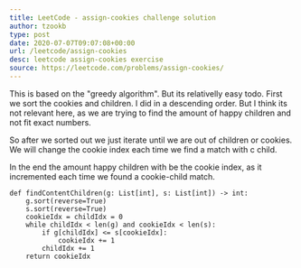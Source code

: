 ```yaml
---
title: LeetCode - assign-cookies challenge solution
author: tzookb
type: post
date: 2020-07-07T09:07:08+00:00
url: /leetcode/assign-cookies
desc: leetcode assign-cookies exercise
source: https://leetcode.com/problems/assign-cookies/
---
```


This is based on the "greedy algorithm". But its relativelly easy todo.
First we sort the cookies and children. I did in a descending order. But I think its not relevant here, as we are trying to find the amount of happy children and not fit exact numbers.

So after we sorted out we just iterate until we are out of children or cookies.
We will change the cookie index each time we find a match with c child.

In the end the amount happy children with be the cookie index, as it incremented each time we found a cookie-child match.

```
def findContentChildren(g: List[int], s: List[int]) -> int:
    g.sort(reverse=True)
    s.sort(reverse=True)
    cookieIdx = childIdx = 0
    while childIdx < len(g) and cookieIdx < len(s):
        if g[childIdx] <= s[cookieIdx]:
            cookieIdx += 1
        childIdx += 1
    return cookieIdx
```
